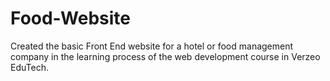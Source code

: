 # Food-Website
Created the basic Front End website for a hotel or food management company in the learning process of the web development course in Verzeo EduTech.
